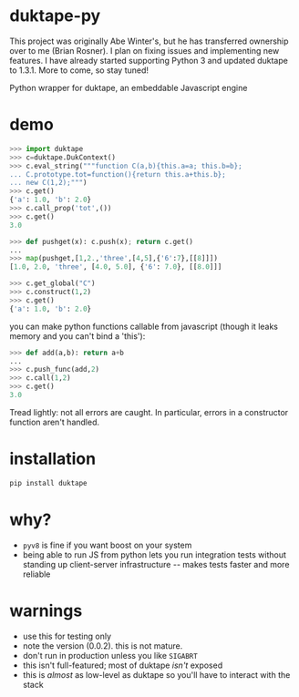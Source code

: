 duktape-py
==========

This project was originally Abe Winter's, but he has transferred ownership over
to me (Brian Rosner). I plan on fixing issues and implementing new features. I
have already started supporting Python 3 and updated duktape to 1.3.1. More to
come, so stay tuned!

Python wrapper for duktape, an embeddable Javascript engine

# demo
```python
>>> import duktape
>>> c=duktape.DukContext()
>>> c.eval_string("""function C(a,b){this.a=a; this.b=b};
... C.prototype.tot=function(){return this.a+this.b};
... new C(1,2);""")
>>> c.get()
{'a': 1.0, 'b': 2.0}
>>> c.call_prop('tot',())
>>> c.get()
3.0
```

```python
>>> def pushget(x): c.push(x); return c.get()
...
>>> map(pushget,[1,2.,'three',[4,5],{'6':7},[[8]]])
[1.0, 2.0, 'three', [4.0, 5.0], {'6': 7.0}, [[8.0]]]
```

```python
>>> c.get_global("C")
>>> c.construct(1,2)
>>> c.get()
{'a': 1.0, 'b': 2.0}
```

you can make python functions callable from javascript (though it leaks memory and you can't bind a 'this'):

```python
>>> def add(a,b): return a+b
...
>>> c.push_func(add,2)
>>> c.call(1,2)
>>> c.get()
3.0
```

Tread lightly: not all errors are caught. In particular, errors in a constructor function aren't handled.

# installation
```bash
pip install duktape
```

# why?
* `pyv8` is fine if you want boost on your system
* being able to run JS from python lets you run integration tests without standing up client-server infrastructure -- makes tests faster and more reliable

# warnings
* use this for testing only
* note the version (0.0.2). this is not mature.
* don't run in production unless you like `SIGABRT`
* this isn't full-featured; most of duktape *isn't* exposed
* this is *almost* as low-level as duktape so you'll have to interact with the stack
